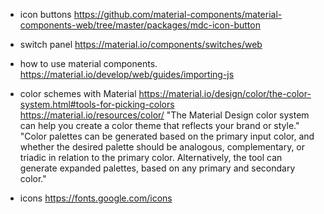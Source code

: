- icon buttons
<https://github.com/material-components/material-components-web/tree/master/packages/mdc-icon-button>

- switch panel
<https://material.io/components/switches/web>

- how to use material components.
<https://material.io/develop/web/guides/importing-js>

- color schemes with Material
<https://material.io/design/color/the-color-system.html#tools-for-picking-colors>
<https://material.io/resources/color/>
"The Material Design color system can help you create a color theme that reflects your brand or style."
"Color palettes can be generated based on the primary input color, and whether the desired palette should be analogous, complementary, or triadic in relation to the primary color.
Alternatively, the tool can generate expanded palettes, based on any primary and secondary color."

- icons
<https://fonts.google.com/icons>
